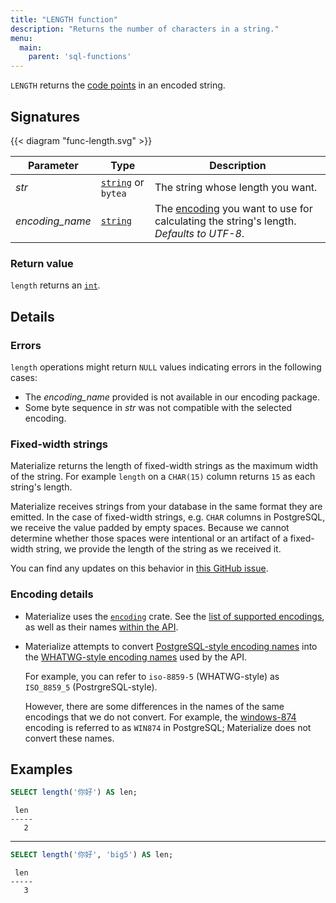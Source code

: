 ```yaml
---
title: "LENGTH function"
description: "Returns the number of characters in a string."
menu:
  main:
    parent: 'sql-functions'
---
```


`LENGTH` returns the [code points](https://en.wikipedia.org/wiki/Code_point) in
an encoded string.

## Signatures

{{< diagram "func-length.svg" >}}

Parameter | Type | Description
----------|------|------------
_str_ | [`string`](../../types/string) or `bytea` | The string whose length you want.
_encoding&lowbar;name_ | [`string`](../../types/string) | The [encoding](#encoding-details) you want to use for calculating the string's length. _Defaults to UTF-8_.

### Return value

`length` returns an [`int`](../../types/int).

## Details

### Errors

`length` operations might return `NULL` values indicating errors in the
following cases:

- The _encoding&lowbar;name_ provided is not available in our encoding package.
- Some byte sequence in _str_ was not compatible with the selected encoding.

### Fixed-width strings

Materialize returns the length of fixed-width strings as the maximum width of
the string. For example `length` on a `CHAR(15)` column returns `15` as each
string's length.

Materialize receives strings from your database in the same format they are
emitted. In the case of fixed-width strings, e.g. `CHAR` columns in PostgreSQL,
we receive the value padded by empty spaces. Because we cannot determine whether
those spaces were intentional or an artifact of a fixed-width string, we provide
the length of the string as we received it.

You can find any updates on this behavior in [this GitHub
issue](https://github.com/MaterializeInc/materialize/issues/589).

### Encoding details

- Materialize uses the [`encoding`](https://crates.io/crates/encoding) crate.
  See the [list of supported
  encodings](https://lifthrasiir.github.io/rust-encoding/encoding/index.html#supported-encodings),
  as well as their names [within the
  API](https://github.com/lifthrasiir/rust-encoding/blob/4e79c35ab6a351881a86dbff565c4db0085cc113/src/label.rs).
- Materialize attempts to convert [PostgreSQL-style encoding
  names](https://www.postgresql.org/docs/9.5/multibyte.html) into the
  [WHATWG-style encoding names](https://encoding.spec.whatwg.org/) used by the
  API.

    For example, you can refer to `iso-8859-5` (WHATWG-style) as `ISO_8859_5`
    (PostrgreSQL-style).

    However, there are some differences in the names of the same encodings that
    we do not convert. For example, the
    [windows-874](https://encoding.spec.whatwg.org/#windows-1252) encoding is
    referred to as `WIN874` in PostgreSQL; Materialize does not convert these names.

## Examples

```sql
SELECT length('你好') AS len;
```
```nofmt
 len
-----
   2
```

<hr/>

```sql
SELECT length('你好', 'big5') AS len;
```
```nofmt
 len
-----
   3
```
